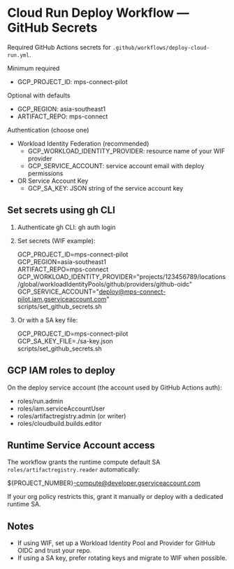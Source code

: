 Cloud Run Deploy Workflow — GitHub Secrets
=========================================

Required GitHub Actions secrets for `.github/workflows/deploy-cloud-run.yml`.

Minimum required
- GCP_PROJECT_ID: mps-connect-pilot

Optional with defaults
- GCP_REGION: asia-southeast1
- ARTIFACT_REPO: mps-connect

Authentication (choose one)
- Workload Identity Federation (recommended)
  - GCP_WORKLOAD_IDENTITY_PROVIDER: resource name of your WIF provider
  - GCP_SERVICE_ACCOUNT: service account email with deploy permissions
- OR Service Account Key
  - GCP_SA_KEY: JSON string of the service account key

Set secrets using gh CLI
------------------------

1) Authenticate gh CLI:
   gh auth login

2) Set secrets (WIF example):

   GCP_PROJECT_ID=mps-connect-pilot \
   GCP_REGION=asia-southeast1 \
   ARTIFACT_REPO=mps-connect \
   GCP_WORKLOAD_IDENTITY_PROVIDER="projects/123456789/locations/global/workloadIdentityPools/github/providers/github-oidc" \
   GCP_SERVICE_ACCOUNT="deploy@mps-connect-pilot.iam.gserviceaccount.com" \
   scripts/set_github_secrets.sh

3) Or with a SA key file:

   GCP_PROJECT_ID=mps-connect-pilot \
   GCP_SA_KEY_FILE=./sa-key.json \
   scripts/set_github_secrets.sh

GCP IAM roles to deploy
-----------------------

On the deploy service account (the account used by GitHub Actions auth):
- roles/run.admin
- roles/iam.serviceAccountUser
- roles/artifactregistry.admin (or writer)
- roles/cloudbuild.builds.editor

Runtime Service Account access
------------------------------

The workflow grants the runtime compute default SA `roles/artifactregistry.reader` automatically:

  ${PROJECT_NUMBER}-compute@developer.gserviceaccount.com

If your org policy restricts this, grant it manually or deploy with a dedicated runtime SA.

Notes
-----
- If using WIF, set up a Workload Identity Pool and Provider for GitHub OIDC and trust your repo.
- If using a SA key, prefer rotating keys and migrate to WIF when possible.

